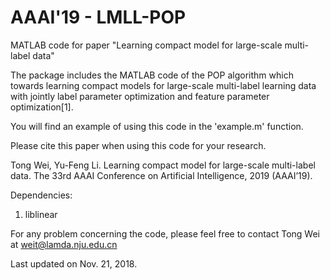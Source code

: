 # AAAI'19 - LMLL-POP
MATLAB code for paper "Learning compact model for large-scale multi-label data"


The package includes the MATLAB code of the POP algorithm which towards learning compact models for large-scale multi-label learning data with jointly label parameter   optimization and feature parameter optimization[1].

You will find an example of using this code in the 'example.m' function.

Please cite this paper when using this code for your research.

Tong Wei, Yu-Feng Li. Learning compact model for large-scale multi-label data. The 33rd AAAI Conference on Artificial Intelligence, 2019 (AAAI’19).

Dependencies:
1. liblinear

For any problem concerning the code, please feel free to contact Tong Wei at weit@lamda.nju.edu.cn

Last updated on Nov. 21, 2018.
